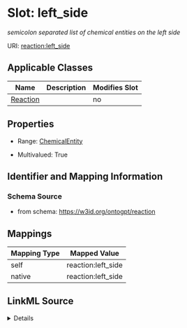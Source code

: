 

# Slot: left_side


_semicolon separated list of chemical entities on the left side_



URI: [reaction:left_side](http://w3id.org/ontogpt/reaction/left_side)



<!-- no inheritance hierarchy -->





## Applicable Classes

| Name | Description | Modifies Slot |
| --- | --- | --- |
| [Reaction](Reaction.md) |  |  no  |







## Properties

* Range: [ChemicalEntity](ChemicalEntity.md)

* Multivalued: True





## Identifier and Mapping Information







### Schema Source


* from schema: https://w3id.org/ontogpt/reaction




## Mappings

| Mapping Type | Mapped Value |
| ---  | ---  |
| self | reaction:left_side |
| native | reaction:left_side |




## LinkML Source

<details>
```yaml
name: left_side
description: semicolon separated list of chemical entities on the left side
from_schema: https://w3id.org/ontogpt/reaction
rank: 1000
alias: left_side
owner: Reaction
domain_of:
- Reaction
range: ChemicalEntity
multivalued: true

```
</details>
